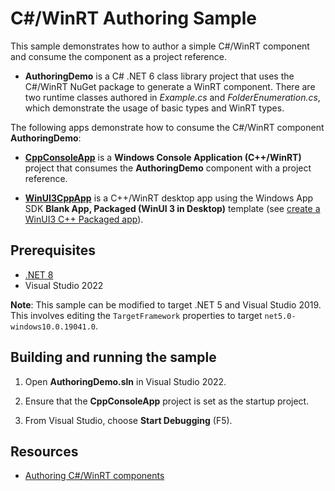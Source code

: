 # C#/WinRT Authoring Sample

This sample demonstrates how to author a simple C#/WinRT component and consume the component as a project reference.

- **AuthoringDemo** is a C# .NET 6 class library project that uses the C#/WinRT NuGet package to generate a WinRT component. There are two runtime classes authored in *Example.cs* and *FolderEnumeration.cs*, which demonstrate the usage of basic types and WinRT types.

The following apps demonstrate how to consume the C#/WinRT component **AuthoringDemo**:

- [**CppConsoleApp**](CppConsoleApp) is a **Windows Console Application (C++/WinRT)** project that consumes the **AuthoringDemo** component with a project reference.

- [**WinUI3CppApp**](WinUI3CppApp) is a C++/WinRT desktop app using the Windows App SDK **Blank App, Packaged (WinUI 3 in Desktop)** template (see [create a WinUI3 C++ Packaged app](https://docs.microsoft.com/windows/apps/winui/winui3/create-your-first-winui3-app?pivots=winui3-packaged-cpp)).



## Prerequisites

* [.NET 8](https://dotnet.microsoft.com/download/dotnet/8.0)
* Visual Studio 2022

**Note**: This sample can be modified to target .NET 5 and Visual Studio 2019. This involves editing the `TargetFramework` properties to target `net5.0-windows10.0.19041.0`.

## Building and running the sample

1. Open **AuthoringDemo.sln** in Visual Studio 2022.

2. Ensure that the **CppConsoleApp** project is set as the startup project.

3. From Visual Studio, choose **Start Debugging** (F5). 

## Resources

- [Authoring C#/WinRT components](https://github.com/microsoft/CsWinRT/blob/master/docs/authoring.md)
